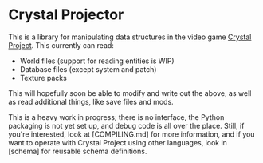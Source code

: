 # Crystal Projector

This is a library for manipulating data structures in the video game [Crystal Project](https://store.steampowered.com/app/1637730/Crystal_Project/). This currently can read:

- World files (support for reading entities is WIP)
- Database files (except system and patch)
- Texture packs

This will hopefully soon be able to modify and write out the above, as well as read additional things, like save files and mods.

This is a heavy work in progress; there is no interface, the Python packaging is not yet set up, and debug code is all over the place. Still, if you're interested, look at [COMPILING.md] for more information, and if you want to operate with Crystal Project using other languages, look in [schema] for reusable schema definitions.

